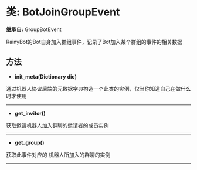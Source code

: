 # 类: BotJoinGroupEvent  
  
**继承自:** GroupBotEvent  
  
RainyBot的Bot自身加入群组事件，记录了Bot加入某个群组的事件的相关数据  
  
## 方法 
  
- **init_meta(Dictionary dic)**  
  
通过机器人协议后端的元数据字典构造一个此类的实例，仅当你知道自己在做什么时才使用  
  
---  
  
- **get_invitor()**  
  
获取邀请机器人加入群聊的邀请者的成员实例  
  
---  
  
- **get_group()**  
  
获取此事件对应的	机器人所加入的群聊的实例  
  
---  
  

